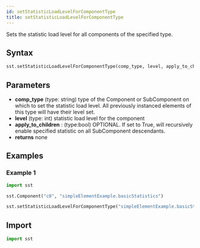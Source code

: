 ```yaml
---
id: setStatisticLoadLevelForComponentType
title: setStatisticLoadLevelForComponentType
---
```


<!---
SAND2022-6843 O
Source: sst-documentation/manuals/python
--->

Sets the statistic load level for all components of the specified type. 

## Syntax
```python
sst.setStatisticLoadLevelForComponentType(comp_type, level, apply_to_children=False)
```

## Parameters
* **comp_type** (type: string) type of the Component or SubComponent on which to set the statistic load level. All previously instanced elements of this type will have their level set. 
* **level** (type: int) statistic load level for the component 
* **apply_to_children** : (type:bool) OPTIONAL. If set to True, will recursively enable specified statistic on all SubComponent descendants. 
* **returns** none

## Examples

### Example 1
```python
import sst

sst.Component("c0", "simpleElementExample.basicStatistics")

sst.setStatisticLoadLevelForComponentType("simpleElementExample.basicStatistics", 3)
```

## Import
```python
import sst
```